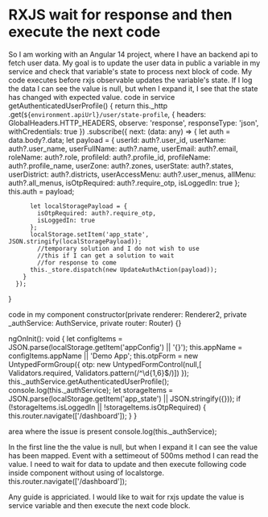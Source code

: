 
# RXJS wait for response and then execute the next code

So I am working with an Angular 14 project, where I have an backend api to fetch user data. My goal is to update the user data in public a variable in my service and check that variable's state to process next block of code. My code executes before rxjs observable updates the variable's state. If I log the data I can see the value is null, but when I expand it, I see that the state has changed with expected value.
code in service
getAuthenticatedUserProfile() {
    return this._http
      .get(`${environment.apiUrl}/user/state-profile`, {
        headers: GlobalHeaders.HTTP_HEADERS,
        observe: 'response',
        responseType: 'json',
        withCredentials: true
      })
      .subscribe({
        next: (data: any) => {
          let auth = data.body?.data;
          let payload = {
            userId: auth?.user_id,
            userName: auth?.user_name,
            userFullName: auth?.name,
            userEmail: auth?.email,
            roleName: auth?.role,
            profileId: auth?.profile_id,
            profileName: auth?.profile_name,
            userZone: auth?.zones,
            userState: auth?.states,
            userDistrict: auth?.districts,
            userAccessMenu: auth?.user_menus,
            allMenu: auth?.all_menus,
            isOtpRequired: auth?.require_otp,
            isLoggedIn: true
          };
          this.auth = payload;

          let localStoragePayload = {
            isOtpRequired: auth?.require_otp,
            isLoggedIn: true
          };
          localStorage.setItem('app_state', JSON.stringify(localStoragePayload)); 
            //temporary solution and I do not wish to use 
            //this if I can get a solution to wait 
            //for response to come
          this._store.dispatch(new UpdateAuthAction(payload));
        }
      });
  }

code in my component
constructor(private renderer: Renderer2, private _authService: AuthService, private router: Router) {}

  ngOnInit(): void {
    let configItems = JSON.parse(localStorage.getItem('appConfig') || '{}');
    this.appName = configItems.appName || 'Demo App';
    this.otpForm = new UntypedFormGroup({
      otp: new UntypedFormControl(null,[ Validators.required, Validators.pattern(/^\d{1,6}$/)])
    });
    this._authService.getAuthenticatedUserProfile();
    console.log(this._authService); 
    let storageItems = JSON.parse(localStorage.getItem('app_state') || JSON.stringify({}));
    if (!storageItems.isLoggedIn || !storageItems.isOtpRequired) {
      this.router.navigate(['/dashboard']);
    }
  }

area where the issue is present
console.log(this._authService);

In the first line the the value is null, but when I expand it I can see the value has been mapped. Event with a settimeout of 500ms method I can read the value. I need to wait for data to update and then execute following code inside component without using of localstorge.
this.router.navigate(['/dashboard']);

Any guide is appriciated.
I would like to wait for rxjs update the value is service variable and then execute the next code block.

        